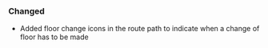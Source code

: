 ### Changed
-  Added floor change icons in the route path to indicate when a change of floor has to be made